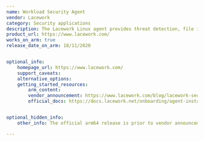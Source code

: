 ```yaml
---
name: Workload Security Agent
vendor: Lacework
category: Security applications
description: The Lacework Linux agent provides threat detection, file integrity monitoring, vulnerability detection, and host-based intrusion detection for the cloud or on-premises Linux OS-based workloads.
product_url: https://www.lacework.com/
works_on_arm: true
release_date_on_arm: 18/11/2020


optional_info:
    homepage_url: https://www.lacework.com/
    support_caveats:
    alternative_options:
    getting_started_resources:
        arm_content:
        vendor_announcement: https://www.lacework.com/blog/lacework-security-for-aws-graviton2-arm-based-infrastructure-why-it-matters/
        official_docs: https://docs.lacework.net/onboarding/agent-installation-prerequisites


optional_hidden_info:
    other_info: The official arm64 release is prior to vendor announcement blog in version 3.3.5. Kindly refer [here](https://docs.lacework.net/releases/2020-11-01_november-2020-agent-release).

---
```

